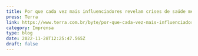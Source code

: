 ```yaml
---
title: Por que cada vez mais influenciadores revelam crises de saúde mental
press: Terra
link: https://www.terra.com.br/byte/por-que-cada-vez-mais-influenciadores-revelam-crises-de-saude-mental,8e33ac4bb86e77fe1957de10fdcb966csdxefewt.html
category: Imprensa
type: blog
date: 2022-11-28T12:25:47.565Z
draft: false
---
```

